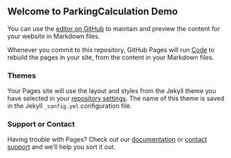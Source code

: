 ## Welcome to ParkingCalculation Demo

You can use the [editor on GitHub](https://github.com/AJEETX/ParkingCalculation.Demo/edit/master/README.md) to maintain and preview the content for your website in Markdown files.

Whenever you commit to this repository, GitHub Pages will run [Code](https://github.com/AJEETX/ParkingCalculation.Demo/) to rebuild the pages in your site, from the content in your Markdown files.


###  Themes

Your Pages site will use the layout and styles from the Jekyll theme you have selected in your [repository settings](https://github.com/AJEETX/ParkingCalculation.Demo/settings). The name of this theme is saved in the Jekyll `_config.yml` configuration file.

### Support or Contact

Having trouble with Pages? Check out our [documentation](https://help.github.com/categories/github-pages-basics/) or [contact support](https://github.com/contact) and we’ll help you sort it out.
